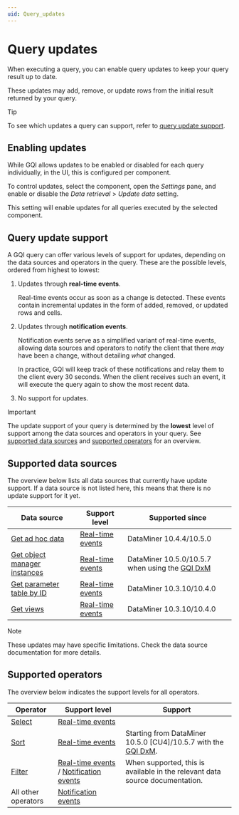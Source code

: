 ```yaml
---
uid: Query_updates
---
```


# Query updates

When executing a query, you can enable query updates to keep your query result up to date.

These updates may add, remove, or update rows from the initial result returned by your query.

> [!TIP]
> To see which updates a query can support, refer to [query update support](#query-update-support).

## Enabling updates

While GQI allows updates to be enabled or disabled for each query individually, in the UI, this is configured per component.

To control updates, select the component, open the *Settings* pane, and enable or disable the *Data retrieval* > *Update data* setting.

This setting will enable updates for all queries executed by the selected component.

## Query update support

A GQI query can offer various levels of support for updates, depending on the data sources and operators in the query. These are the possible levels, ordered from highest to lowest:

1. Updates through **real-time events**.

   Real-time events occur as soon as a change is detected. These events contain incremental updates in the form of added, removed, or updated rows and cells.

1. Updates through **notification events**.

   Notification events serve as a simplified variant of real-time events, allowing data sources and operators to notify the client that there *may* have been a change, without detailing *what* changed.

   In practice, GQI will keep track of these notifications and relay them to the client every 30 seconds. When the client receives such an event, it will execute the query again to show the most recent data.

1. No support for updates.

> [!IMPORTANT]
> The update support of your query is determined by the **lowest** level of support among the data sources and operators in your query. See [supported data sources](#supported-data-sources) and [supported operators](#supported-operators) for an overview.

## Supported data sources

The overview below lists all data sources that currently have update support. If a data source is not listed here, this means that there is no update support for it yet.

| Data source | Support level | Supported since |
| ----------- | -------- | -------- |
| [Get ad hoc data](xref:Get_ad_hoc_data) | [Real-time events](#query-update-support) | DataMiner 10.4.4/10.5.0 |
| [Get object manager instances](xref:Get_object_manager_instances) | [Real-time events](#query-update-support) | DataMiner 10.5.0/10.5.7 when using the [GQI DxM](xref:GQI_DxM) <!-- RN 42530 --> |
| [Get parameter table by ID](xref:Get_parameter_table_by_ID) | [Real-time events](#query-update-support) | DataMiner 10.3.10/10.4.0 |
| [Get views](xref:Get_views) | [Real-time events](#query-update-support) | DataMiner 10.3.10/10.4.0 |

> [!NOTE]
> These updates may have specific limitations. Check the data source documentation for more details.

## Supported operators

The overview below indicates the support levels for all operators.

| Operator | Support level | Support |
| -------- | ------------- | ------- |
| [Select](xref:GQI_Select) | [Real-time events](#query-update-support) | |
| [Sort](xref:GQI_Sort) | [Real-time events](#query-update-support) | Starting from DataMiner 10.5.0 [CU4]/10.5.7 with the [GQI DxM](xref:GQI_DxM). <!-- RN 42941 --> |
| [Filter](xref:GQI_Sort) | [Real-time events](#query-update-support) / [Notification events](#query-update-support) | When supported, this is available in the relevant data source documentation. |
| All other operators | [Notification events](#query-update-support) | |
